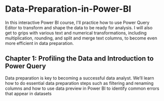 # Data-Preparation-in-Power-BI
In this interactive Power BI course, I'll practice how to use Power Query Editor to transform and shape the data to be ready for analysis. I will also get to grips with various text and numerical transformations, including multiplication, rounding, and split and merge text columns, to become even more efficient in data preparation.

## Chapter 1: Profiling the Data and Introduction to Power Query

Data preparation is key to becoming a successful data analyst. We’ll learn how to do essential data preparation steps such as filtering and renaming columns and how to use data preview in Power BI to identify common errors that appear in datasets
